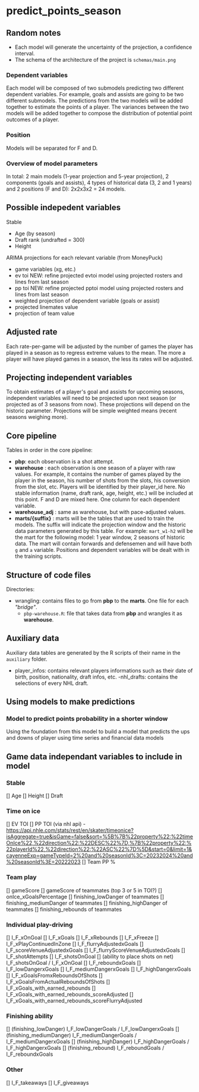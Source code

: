 # predict_points_season

## Random notes

- Each model will generate the uncertainty of the projection, a confidence interval.
- The schema of the architecture of the project is `schemas/main.png`

### Dependent variables

Each model will be composed of two submodels predicting two different dependent variables. For example, goals and assists are going to be two different submodels. The predictions from the two models will be added together to estimate the points of a player. The variances between the two models will be added together to compose the distribution of potential point outcomes of a player.

### Position

Models will be separated for F and D.

### Overview of model parameters

In total: 2 main models (1-year projection and 5-year projection), 2 components (goals and assists), 4 types of historical data (3, 2 and 1 years) and 2 positions (F and D): 2x2x3x2 = 24 models.

## Possible indepedent variables

Stable

-   Age (by season)
-   Draft rank (undrafted = 300)
-   Height

ARIMA projections for each relevant variable (from MoneyPuck)

-   game variables (xg, etc.)
-   ev toi NEW: refine projected evtoi model using projected rosters and lines from last season
-   pp toi NEW: refine projected pptoi model using projected rosters and lines from last season
-   weighted projection of dependent variable (goals or assist)
-   projected linemates value
-   projection of team value

## Adjusted rate

Each rate-per-game will be adjusted by the number of games the player has played in a season as to regress extreme values to the mean. The more a player will have played games in a season, the less its rates will be adjusted.

## Projecting independent variables

To obtain estimates of a player's goal and assists for upcoming seasons, independent variables will need to be projected upon next season (or projected as of 3 seasons from now). These projections will depend on the historic parameter. Projections will be simple weighted means (recent seasons weighing more).

## Core pipeline

Tables in order in the core pipeline:

-   **pbp**: each observation is a shot attempt.
-   **warehouse** : each observation is one season of a player with raw values. For example, it contains the number of games played by the player in the season, his number of shots from the slots, his conversion from the slot, etc. Players will be identified by their player_id here. No stable information (name, draft rank, age, height, etc.) will be included at this point. F and D are mixed here. One column for each dependent variable.
-   **warehouse_adj** : same as warehouse, but with pace-adjusted values.
-   **marts/{suffix}** : marts will be the tables that are used to train the models. The suffix will indicate the projection window and the historic data parameters generated by this table. For example: `mart_w1-h2` will be the mart for the following model: 1 year window, 2 seasons of historic data. The mart will contain forwards and defensemen and will have both `g` and `a` variable. Positions and dependent variables will be dealt with in the training scripts.

## Structure of code files

Directories:

-   wrangling: contains files to go from **pbp** to the **marts**. One file for each *"bridge"*.
    -   `pbp-warehouse.R`: file that takes data from **pbp** and wrangles it as **warehouse**.

## Auxiliary data

Auxiliary data tables are generated by the R scripts of their name in the `auxiliary` folder.

-   player_infos: contains relevant players informations such as their date of birth, position, nationality, draft infos, etc. -nhl_drafts: contains the selections of every NHL draft.

## Using models to make predictions

### Model to predict points probability in a shorter window

Using the foundation from this model to build a model that predicts the ups and downs of player using time series and financial data models


## Game data independant variables to include in model

### Stable
[] Age
[] Height
[] Draft

### Time on ice
[] EV TOI 
[] PP TOI (via nhl api)
    - https://api.nhle.com/stats/rest/en/skater/timeonice?isAggregate=true&isGame=false&sort=%5B%7B%22property%22:%22timeOnIce%22,%22direction%22:%22DESC%22%7D,%7B%22property%22:%22playerId%22,%22direction%22:%22ASC%22%7D%5D&start=0&limit=1&cayenneExp=gameTypeId=2%20and%20seasonId%3C=20232024%20and%20seasonId%3E=20222023
[] Team PP %

### Team play
[] gameScore
[] gameScore of teammates (top 3 or 5 in TOI?)
[] onIce_xGoalsPercentage
[] finishing_lowDanger of teammates
[] finishing_mediumDanger of teammates
[] finishing_highDanger of teammates
[] finishing_rebounds of teammates

### Individual play-driving
[] I_F_xOnGoal
[] I_F_xGoals
[] I_F_xRebounds
[] I_F_xFreeze
[] I_F_xPlayContinuedInZone
[] I_F_flurryAdjustedxGoals
[] I_F_scoreVenueAdjustedxGoals
[] I_F_flurryScoreVenueAdjustedxGoals
[] I_F_shotAttempts
[] I_F_shotsOnGoal
[] (ability to place shots on net) I_F_shotsOnGoal / I_F_xOnGoal
[] I_F_reboundxGoals
[] I_F_lowDangerxGoals
[] I_F_mediumDangerxGoals
[] I_F_highDangerxGoals
[] I_F_xGoalsFromxReboundsOfShots
[] I_F_xGoalsFromActualReboundsOfShots
[] I_F_xGoals_with_earned_rebounds
[] I_F_xGoals_with_earned_rebounds_scoreAdjusted
[] I_F_xGoals_with_earned_rebounds_scoreFlurryAdjusted

### Finishing ability

[] (finishing_lowDanger) I_F_lowDangerGoals / I_F_lowDangerxGoals
[] (finishing_mediumDanger) I_F_mediumDangerGoals / I_F_mediumDangerxGoals
[] (finishing_highDanger) I_F_highDangerGoals / I_F_highDangerxGoals
[] (finishing_rebound) I_F_reboundGoals / I_F_reboundxGoals

### Other
[] I_F_takeaways
[] I_F_giveaways
